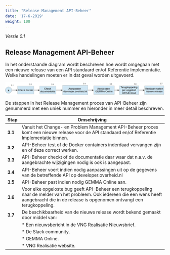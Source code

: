 ```yaml
---
title: "Release Management API-Beheer"
date: '17-6-2019'
weight: 100
---
```


*Versie 0.1*

## Release Management API-Beheer

In het onderstaande diagram wordt beschreven hoe wordt omgegaan met een nieuwe release van een API standaard en/of Referentie Implementatie. Welke handelingen moeten er in dat geval worden uitgevoerd.

![Release Management API-Beheer](https://github.com/VNG-Realisatie/api-beheer/blob/master/Processen/Images/RM-API-Beheer.jpg)

De stappen in het Release Management proces van API-Beheer zijn genummerd met een uniek nummer en hieronder in meer detail beschreven.

| **Stap** | **Omschrijving** |
| -------- | ---------------- |
| **3.1** | Vanuit het Change- en Problem Management API-Beheer proces komt een nieuwe release voor de API standaard en/of Referentie Implementatie binnen. |
| **3.2** | API-Beheer test of de Docker containers inderdaad vervangen zijn en of deze correct werken. |
| **3.3** | API-Beheer checkt of de documentatie daar waar dat n.a.v. de aangebrachte wijzigingen nodig is ook is aangepast. |
| **3.4** | API-Beheer voert indien nodig aanpassingen uit op de gegevens van de betreffende API op developer.overheid.nl |
| **3.5** | API-Beheer past indien nodig GEMMA Online aan. |
| **3.6** | Voor elke opgeloste bug geeft API-Beheer een terugkoppeling naar de melder van het probleem. Ook iedereen die een wens heeft aangebracht die in de release is opgenomen ontvangt een terugkoppeling. |
| **3.7** | De beschikbaarheid van de nieuwe release wordt bekend gemaakt door middel van: |
|  | * Een nieuwsbericht in de VNG Realisatie Nieuwsbrief. |
|  | * De Slack community. |
|  | * GEMMA Online. |
|  | * VNG Realisatie website. |
